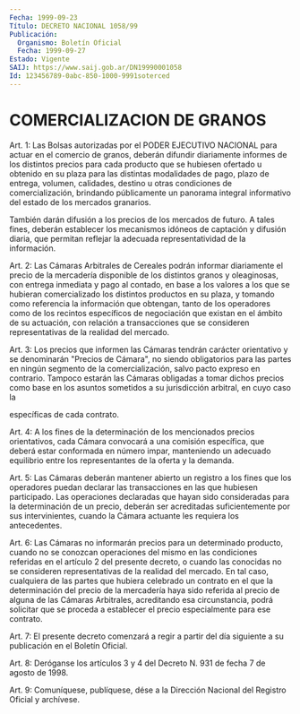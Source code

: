 ```yaml
---
Fecha: 1999-09-23
Título: DECRETO NACIONAL 1058/99
Publicación:
  Organismo: Boletín Oficial
  Fecha: 1999-09-27
Estado: Vigente
SAIJ: https://www.saij.gob.ar/DN19990001058
Id: 123456789-0abc-850-1000-9991soterced
---
```

# COMERCIALIZACION DE GRANOS

<a id="1"></a>
Art. 1: Las Bolsas autorizadas por el PODER EJECUTIVO NACIONAL para actuar en el comercio de granos, deberán  difundir diariamente informes  de  los  distintos  precios  para  cada producto  que  se hubiesen  ofertado  u  obtenido  en  su  plaza para  las  distintas modalidades de pago, plazo de entrega, volumen,  calidades, destino u otras condiciones de comercialización, brindando  públicamente un panorama integral informativo del estado de los mercados granarios.

También darán difusión a los precios de los mercados  de  futuro. A tales fines, deberán establecer los mecanismos idóneos de captación y difusión diaria, que permitan reflejar la adecuada representatividad de la información.

<a id="2"></a>
Art.  2:  Las  Cámaras  Arbitrales  de  Cereales  podrán informar diariamente el precio de la mercadería disponible de  los distintos granos  y oleaginosas, con entrega inmediata y pago al contado,  en base a los  valores  a  los  que  se  hubieran  comercializado  los distintos  productos  en  su  plaza,  y  tomando como referencia la información  que  obtengan,  tanto de los operadores  como  de  los recintos específicos de negociación  que existan en el ámbito de su actuación,  con  relación  a  transacciones    que   se  consideren representativas de la realidad del mercado.

<a id="3"></a>
Art.  3:  Los  precios que informen las Cámaras tendrán  carácter orientativo  y  se  denominarán  "Precios  de  Cámara",  no  siendo obligatorios para las partes en ningún segmento de la comercialización, salvo pacto expreso en contrario. Tampoco estarán las Cámaras obligadas  a  tomar  dichos  precios  como  base en los asuntos  sometidos  a  su  jurisdicción  arbitral, en cuyo caso  la

específicas de cada contrato.

<a id="4"></a>
Art. 4: A los fines de la determinación de los mencionados precios orientativos, cada Cámara convocará a una  comisión específica, que deberá  estar conformada en número impar, manteniendo  un  adecuado equilibrio  entre  los  representantes  de la oferta y la demanda.

<a id="5"></a>
Art. 5: Las Cámaras deberán mantener abierto  un  registro a  los fines  que  los operadores puedan declarar las transacciones en las que hubiesen participado. Las operaciones declaradas que hayan sido consideradas  para  la  determinación  de  un  precio,  deberán ser acreditadas  suficientemente  por  sus  intervinientes,  cuando  la Cámara actuante les requiera los antecedentes.

<a id="6"></a>
Art.  6:  Las  Cámaras  no informarán precios para un determinado producto,  cuando  no se conozcan  operaciones  del  mismo  en  las condiciones referidas  en  el  artículo  2  del presente decreto, o cuando  las  conocidas  no  se  consideren  representativas  de  la realidad del mercado. En tal caso, cualquiera  de  las  partes  que hubiera celebrado un contrato en el que la determinación del precio de  la  mercadería  haya  sido  referida al precio de alguna de las Cámaras Arbitrales, acreditando esa  circunstancia, podrá solicitar que  se  proceda  a  establecer el precio  especialmente  para  ese contrato.

<a id="7"></a>
Art. 7: El presente decreto  comenzará  a  regir  a partir del día siguiente a su publicación en el Boletín Oficial.

<a id="8"></a>
Art. 8: Deróganse los artículos 3 y 4 del Decreto N. 931 de fecha 7 de agosto de 1998.

<a id="9"></a>
Art. 9: Comuníquese, publíquese, dése a la Dirección Nacional del Registro Oficial y archívese.